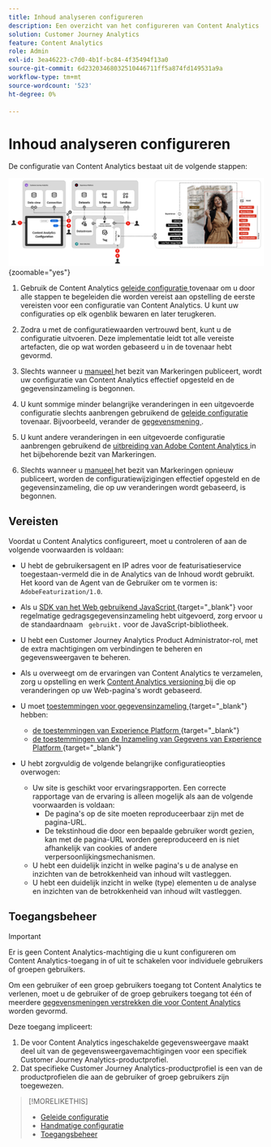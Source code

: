 ```yaml
---
title: Inhoud analyseren configureren
description: Een overzicht van het configureren van Content Analytics
solution: Customer Journey Analytics
feature: Content Analytics
role: Admin
exl-id: 3ea46223-c7d0-4b1f-bc84-4f35494f13a0
source-git-commit: 6d23203468032510446711ff5a874fd149531a9a
workflow-type: tm+mt
source-wordcount: '523'
ht-degree: 0%

---
```


# Inhoud analyseren configureren

De configuratie van Content Analytics bestaat uit de volgende stappen:

![ Configuratie van Inhoud Analytics ](../assets/aca-configuration.svg){zoomable="yes"}

1. Gebruik de Content Analytics [ geleide configuratie ](guided.md) tovenaar om u door alle stappen te begeleiden die worden vereist aan opstelling de eerste vereisten voor een configuratie van Content Analytics. U kunt uw configuraties op elk ogenblik bewaren en later terugkeren.
1. Zodra u met de configuratiewaarden vertrouwd bent, kunt u de configuratie uitvoeren. Deze implementatie leidt tot alle vereiste artefacten, die op wat worden gebaseerd u in de tovenaar hebt gevormd.
1. Slechts wanneer u [ manueel ](manual.md) het bezit van Markeringen publiceert, wordt uw configuratie van Content Analytics effectief opgesteld en de gegevensinzameling is begonnen.

1. U kunt sommige minder belangrijke veranderingen in een uitgevoerde configuratie slechts aanbrengen gebruikend de [ geleide configuratie](guided.md) tovenaar. Bijvoorbeeld, verander de [ gegevensmening ](/help/data-views/data-views.md).
1. U kunt andere veranderingen in een uitgevoerde configuratie aanbrengen gebruikend de [ uitbreiding van Adobe Content Analytics ](https://experienceleague.adobe.com/nl/docs/experience-platform/tags/extensions/client/content-analytics/overview) in het bijbehorende bezit van Markeringen.
1. Slechts wanneer u [ manueel ](manual.md) het bezit van Markeringen opnieuw publiceert, worden de configuratiewijzigingen effectief opgesteld en de gegevensinzameling, die op uw veranderingen wordt gebaseerd, is begonnen.


## Vereisten

Voordat u Content Analytics configureert, moet u controleren of aan de volgende voorwaarden is voldaan:

* U hebt de gebruikersagent en IP adres voor de featurisatieservice toegestaan-vermeld die in de Analytics van de Inhoud wordt gebruikt. Het koord van de Agent van de Gebruiker om te vormen is: <code> AdobeFeaturization/1.0</code>.
* Als u [ SDK van het Web gebruikend JavaScript ](https://experienceleague.adobe.com/nl/docs/experience-platform/web-sdk/install/library){target="_blank"} voor regelmatige gedragsgegevensinzameling hebt uitgevoerd, zorg ervoor u de standaardnaam <code> gebruikt.</code> voor de JavaScript-bibliotheek.
* U hebt een Customer Journey Analytics Product Administrator-rol, met de extra machtigingen om verbindingen te beheren en gegevensweergaven te beheren.
* Als u overweegt om de ervaringen van Content Analytics te verzamelen, zorg u opstelling en werk [ Content Analytics versioning ](manual.md#versioning) bij die op veranderingen op uw Web-pagina&#39;s wordt gebaseerd.
* U moet [ toestemmingen voor gegevensinzameling ](https://experienceleague.adobe.com/nl/docs/experience-platform/collection/permissions){target="_blank"} hebben:
   * [ de toestemmingen van Experience Platform ](https://experienceleague.adobe.com/nl/docs/experience-platform/collection/permissions#adobe-experience-platform-permissions){target="_blank"}
   * [ de toestemmingen van de Inzameling van Gegevens van Experience Platform ](https://experienceleague.adobe.com/nl/docs/experience-platform/collection/permissions#adobe-experience-platform-data-collection-permissions){target="_blank"}
* U hebt zorgvuldig de volgende belangrijke configuratieopties overwogen:

   * Uw site is geschikt voor ervaringsrapporten. Een correcte rapportage van de ervaring is alleen mogelijk als aan de volgende voorwaarden is voldaan:
      * De pagina&#39;s op de site moeten reproduceerbaar zijn met de pagina-URL.
      * De tekstinhoud die door een bepaalde gebruiker wordt gezien, kan met de pagina-URL worden gereproduceerd en is niet afhankelijk van cookies of andere verpersoonlijkingsmechanismen.
   * U hebt een duidelijk inzicht in welke pagina&#39;s u de analyse en inzichten van de betrokkenheid van inhoud wilt vastleggen.
   * U hebt een duidelijk inzicht in welke (type) elementen u de analyse en inzichten van de betrokkenheid van inhoud wilt vastleggen.


## Toegangsbeheer

>[!IMPORTANT]
>
>Er is geen Content Analytics-machtiging die u kunt configureren om Content Analytics-toegang in of uit te schakelen voor individuele gebruikers of groepen gebruikers.
>

Om een gebruiker of een groep gebruikers toegang tot Content Analytics te verlenen, moet u de gebruiker of de groep gebruikers toegang tot één of meerdere [ gegevensmeningen verstrekken die voor Content Analytics ](guided.md#data-view) worden gevormd.

Deze toegang impliceert:

1. De voor Content Analytics ingeschakelde gegevensweergave maakt deel uit van de gegevensweergavemachtigingen voor een specifiek Customer Journey Analytics-productprofiel.
1. Dat specifieke Customer Journey Analytics-productprofiel is een van de productprofielen die aan de gebruiker of groep gebruikers zijn toegewezen.

>[!MORELIKETHIS]
>
>* [ Geleide configuratie ](guided.md)
>* [ Handmatige configuratie ](manual.md)
>* [ Toegangsbeheer ](/help/technotes/access-control.md)
>
